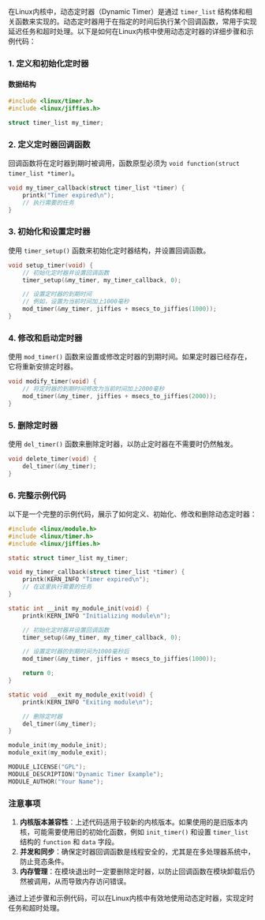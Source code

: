 在Linux内核中，动态定时器（Dynamic Timer）是通过 `timer_list` 结构体和相关函数来实现的。动态定时器用于在指定的时间后执行某个回调函数，常用于实现延迟任务和超时处理。以下是如何在Linux内核中使用动态定时器的详细步骤和示例代码：

### 1. 定义和初始化定时器

#### 数据结构
```c
#include <linux/timer.h>
#include <linux/jiffies.h>

struct timer_list my_timer;
```

### 2. 定义定时器回调函数

回调函数将在定时器到期时被调用，函数原型必须为 `void function(struct timer_list *timer)`。
```c
void my_timer_callback(struct timer_list *timer) {
    printk("Timer expired\n");
    // 执行需要的任务
}
```

### 3. 初始化和设置定时器

使用 `timer_setup()` 函数来初始化定时器结构，并设置回调函数。
```c
void setup_timer(void) {
    // 初始化定时器并设置回调函数
    timer_setup(&my_timer, my_timer_callback, 0);

    // 设置定时器的到期时间
    // 例如，设置为当前时间加上1000毫秒
    mod_timer(&my_timer, jiffies + msecs_to_jiffies(1000));
}
```

### 4. 修改和启动定时器

使用 `mod_timer()` 函数来设置或修改定时器的到期时间。如果定时器已经存在，它将重新安排定时器。
```c
void modify_timer(void) {
    // 将定时器的到期时间修改为当前时间加上2000毫秒
    mod_timer(&my_timer, jiffies + msecs_to_jiffies(2000));
}
```

### 5. 删除定时器

使用 `del_timer()` 函数来删除定时器，以防止定时器在不需要时仍然触发。
```c
void delete_timer(void) {
    del_timer(&my_timer);
}
```

### 6. 完整示例代码

以下是一个完整的示例代码，展示了如何定义、初始化、修改和删除动态定时器：

```c
#include <linux/module.h>
#include <linux/timer.h>
#include <linux/jiffies.h>

static struct timer_list my_timer;

void my_timer_callback(struct timer_list *timer) {
    printk(KERN_INFO "Timer expired\n");
    // 在这里执行需要的任务
}

static int __init my_module_init(void) {
    printk(KERN_INFO "Initializing module\n");

    // 初始化定时器并设置回调函数
    timer_setup(&my_timer, my_timer_callback, 0);

    // 设置定时器的到期时间为1000毫秒后
    mod_timer(&my_timer, jiffies + msecs_to_jiffies(1000));

    return 0;
}

static void __exit my_module_exit(void) {
    printk(KERN_INFO "Exiting module\n");

    // 删除定时器
    del_timer(&my_timer);
}

module_init(my_module_init);
module_exit(my_module_exit);

MODULE_LICENSE("GPL");
MODULE_DESCRIPTION("Dynamic Timer Example");
MODULE_AUTHOR("Your Name");
```

### 注意事项

1. **内核版本兼容性**：上述代码适用于较新的内核版本。如果使用的是旧版本内核，可能需要使用旧的初始化函数，例如 `init_timer()` 和设置 `timer_list` 结构的 `function` 和 `data` 字段。
2. **并发和同步**：确保定时器回调函数是线程安全的，尤其是在多处理器系统中，防止竞态条件。
3. **内存管理**：在模块退出时一定要删除定时器，以防止回调函数在模块卸载后仍然被调用，从而导致内存访问错误。

通过上述步骤和示例代码，可以在Linux内核中有效地使用动态定时器，实现定时任务和超时处理。